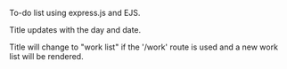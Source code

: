 To-do list using express.js and EJS.

Title updates with the day and date.

Title will change to "work list" if the '/work' route is used and a new work list will be rendered. 
